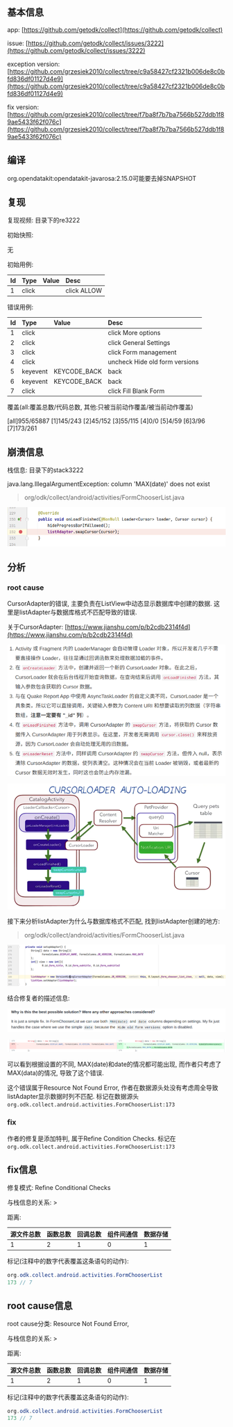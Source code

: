 ## 基本信息

app: [https://github.com/getodk/collect](https://github.com/getodk/collect)

issue: [https://github.com/getodk/collect/issues/3222](https://github.com/getodk/collect/issues/3222)

exception version: [https://github.com/grzesiek2010/collect/tree/c9a58427cf2321b006de8c0bfd836df01127d4e9](https://github.com/grzesiek2010/collect/tree/c9a58427cf2321b006de8c0bfd836df01127d4e9)

fix version: [https://github.com/grzesiek2010/collect/tree/f7ba8f7b7ba7566b527ddb1f89ae5433f62f076c](https://github.com/grzesiek2010/collect/tree/f7ba8f7b7ba7566b527ddb1f89ae5433f62f076c)

## 编译

org.opendatakit:opendatakit-javarosa:2.15.0可能要去掉SNAPSHOT

## 复现

复现视频: 目录下的re3222

初始快照:

无

初始用例:

|Id|Type|Value|Desc|
|:----|:----|:----|:----|
|1|click|    |click ALLOW|

错误用例:

|Id|Type|Value|Desc|
|:----|:----|:----|:----|
|1|click|    |click More options|
|2|click|    |click General Settings|
|3|click|    |click Form management|
|4|click|    |uncheck Hide old form versions|
|5|keyevent|KEYCODE_BACK|back|
|6|keyevent|KEYCODE_BACK|back|
|7|click|    |click Fill Blank Form|

覆盖(all:覆盖总数/代码总数, 其他:只被当前动作覆盖/被当前动作覆盖)

[all]955/65887 [1]145/243 [2]45/152 [3]55/115 [4]0/0 [5]4/59 [6]3/96 [7]173/261 

## 崩溃信息

栈信息: 目录下的stack3222

java.lang.IllegalArgumentException: column 'MAX(date)' does not exist

> org/odk/collect/android/activities/FormChooserList.java

![image-20220308211807079](README.assets/image-20220308211807079.png)

## 分析

### root cause

CursorAdapter的错误, 主要负责在ListView中动态显示数据库中创建的数据. 这里是listAdapter与数据库格式不匹配导致的错误.

关于CursorAdapter: [https://www.jianshu.com/p/b2cdb2314f4d](https://www.jianshu.com/p/b2cdb2314f4d)

![image-20220308211811138](README.assets/image-20220308211811138.png)

![image-20220308211815088](README.assets/image-20220308211815088.png)

接下来分析listAdapter为什么与数据库格式不匹配, 找到listAdapter创建的地方:

> org/odk/collect/android/activities/FormChooserList.java

![image-20220308211819421](README.assets/image-20220308211819421.png)

结合修复者的描述信息:

![image-20220308211823254](README.assets/image-20220308211823254.png)

![image-20220308211830877](README.assets/image-20220308211830877.png)

可以看到根据设置的不同, MAX(date)和date的情况都可能出现, 而作者只考虑了MAX(data)的情况, 导致了这个错误.

这个错误属于Resource Not Found Error, 作者在数据源头处没有考虑周全导致listAdapter显示数据时列不匹配. 标记在数据源头`org.odk.collect.android.activities.FormChooserList:173`

### fix

作者的修复是添加特判, 属于Refine Condition Checks. 标记在`org.odk.collect.android.activities.FormChooserList:173`

## fix信息

修复模式: Refine Conditional Checks

与栈信息的关系: >

距离:

|源文件总数|函数总数|回调总数|组件间通信|数据存储|
|:----|:----|:----|:----|:----|
|1|2|1|0|1|

标记(注释中的数字代表覆盖这条语句的动作):

```java
org.odk.collect.android.activities.FormChooserList
173 // 7
```
## root cause信息

root cause分类: Resource Not Found Error,

与栈信息的关系: >

距离:

|源文件总数|函数总数|回调总数|组件间通信|数据存储|
|:----|:----|:----|:----|:----|
|1|2|1|0|1|

标记(注释中的数字代表覆盖这条语句的动作):

```java
org.odk.collect.android.activities.FormChooserList
173 // 7
```
